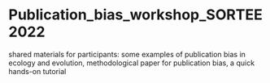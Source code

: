 # Publication_bias_workshop_SORTEE2022

shared materials for participants: some examples of publication bias in ecology and evolution, methodological paper for publication bias, a quick hands-on tutorial
